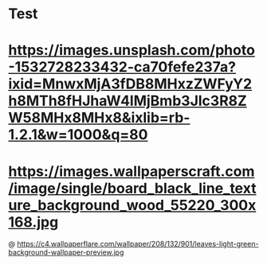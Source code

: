 # Test
# https://images.unsplash.com/photo-1532728233432-ca70fefe237a?ixid=MnwxMjA3fDB8MHxzZWFyY2h8MTh8fHJhaW4lMjBmb3Jlc3R8ZW58MHx8MHx8&ixlib=rb-1.2.1&w=1000&q=80
# https://images.wallpaperscraft.com/image/single/board_black_line_texture_background_wood_55220_300x168.jpg
@ https://c4.wallpaperflare.com/wallpaper/208/132/901/leaves-light-green-background-wallpaper-preview.jpg

